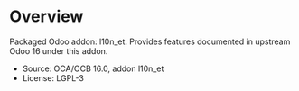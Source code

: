 # Overview

Packaged Odoo addon: l10n_et. Provides features documented in upstream Odoo 16 under this addon.

- Source: OCA/OCB 16.0, addon l10n_et
- License: LGPL-3

